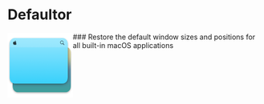 # Defaultor
<img align="left" src="https://github.com/BreckenLusk/Defaultor/blob/master/Contents/Resources/icon_128x128_Normal@2x.png?raw=true" width="130" height="130"/> 
### Restore the default window sizes and positions for all built-in macOS applications
